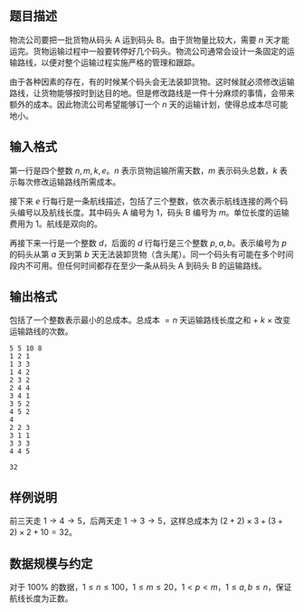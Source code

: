 ## 题目描述

物流公司要把一批货物从码头 A 运到码头 B。由于货物量比较大，需要 $n$ 天才能运完。货物运输过程中一般要转停好几个码头。物流公司通常会设计一条固定的运输路线，以便对整个运输过程实施严格的管理和跟踪。

由于各种因素的存在，有的时候某个码头会无法装卸货物。这时候就必须修改运输路线，让货物能够按时到达目的地。但是修改路线是一件十分麻烦的事情，会带来额外的成本。因此物流公司希望能够订一个 $n$ 天的运输计划，使得总成本尽可能地小。

## 输入格式

第一行是四个整数 $n, m, k, e$。$n$ 表示货物运输所需天数，$m$ 表示码头总数，$k$ 表示每次修改运输路线所需成本。  

接下来 $e$ 行每行是一条航线描述，包括了三个整数，依次表示航线连接的两个码头编号以及航线长度。其中码头 A 编号为 $1$，码头 B 编号为 $m$。单位长度的运输费用为 $1$。航线是双向的。

再接下来一行是一个整数 $d$，后面的 $d$ 行每行是三个整数 $p, a, b$。表示编号为 $p$ 的码头从第 $a$ 天到第 $b$ 天无法装卸货物（含头尾）。同一个码头有可能在多个时间段内不可用。但任何时间都存在至少一条从码头 A 到码头 B 的运输路线。

## 输出格式

包括了一个整数表示最小的总成本。总成本 $= n$ 天运输路线长度之和 $+\ k\ \times$ 改变运输路线的次数。

```input1
5 5 10 8
1 2 1
1 3 3
1 4 2
2 3 2
2 4 4
3 4 1
3 5 2
4 5 2
4
2 2 3
3 1 1             
3 3 3
4 4 5
```

```output1
32
```

## 样例说明

前三天走 $1 \rightarrow 4 \rightarrow 5$，后两天走 $1 \rightarrow 3 \rightarrow 5$，这样总成本为 $(2 + 2) \times 3 + (3 + 2) \times 2 + 10 = 32$。

## 数据规模与约定

对于 $100\%$ 的数据，$1 \le n \le 100$，$1 \le m \le 20$，$1 < p < m$，$1 \le a, b \le n$，保证航线长度为正数。